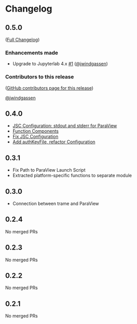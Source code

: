 # Changelog

<!-- <START NEW CHANGELOG ENTRY> -->

## 0.5.0

([Full Changelog](https://github.com/jwindgassen/jupyter_viz_extension/compare/v0.4.0...3b864edc335ca3ac188fe5bca96287a172e8e8f7))

### Enhancements made

- Upgrade to Jupyterlab 4.x [#1](https://github.com/jwindgassen/jupyter_viz_extension/pull/1) ([@jwindgassen](https://github.com/jwindgassen))

### Contributors to this release

([GitHub contributors page for this release](https://github.com/jwindgassen/jupyter_viz_extension/graphs/contributors?from=2023-08-29&to=2024-06-17&type=c))

[@jwindgassen](https://github.com/search?q=repo%3Ajwindgassen%2Fjupyter_viz_extension+involves%3Ajwindgassen+updated%3A2023-08-29..2024-06-17&type=Issues)

<!-- <END NEW CHANGELOG ENTRY> -->

## 0.4.0

- [JSC Configuration: stdout and stderr for ParaView](https://github.com/jwindgassen/jupyter_viz_extension/commit/ac217560cb3492e574b098507ed01b4131cce077)
- [Function Components](https://github.com/jwindgassen/jupyter_viz_extension/commit/f2796a4cf1e45005e3a4527bb6157a2aa0c8f206)
- [Fix JSC Configuration](https://github.com/jwindgassen/jupyter_viz_extension/commit/c44708a653e0101318351846fdb69f439714089a)
- [Add authKeyFile, refactor Configuration](https://github.com/jwindgassen/jupyter_viz_extension/commit/5fd1e8173b01ba72decd2fd05dd9a779d5267ab7)

## 0.3.1

- Fix Path to ParaView Launch Script
- Extracted platform-specific functions to separate module

## 0.3.0

- Connection between trame and ParaView

## 0.2.4

No merged PRs

## 0.2.3

No merged PRs

## 0.2.2

No merged PRs

## 0.2.1

No merged PRs
